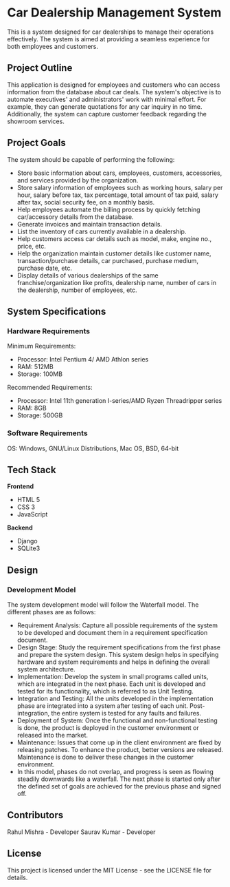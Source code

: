 # Car Dealership Management System

This is a system designed for car dealerships to manage their operations effectively. The system is aimed at providing a seamless experience for both employees and customers.

## Project Outline

This application is designed for employees and customers who can access information from the database about car deals. The system's objective is to automate executives' and administrators' work with minimal effort. For example, they can generate quotations for any car inquiry in no time. Additionally, the system can capture customer feedback regarding the showroom services.

## Project Goals

The system should be capable of performing the following:

- Store basic information about cars, employees, customers, accessories, and services provided by the organization.
- Store salary information of employees such as working hours, salary per hour, salary before tax, tax percentage, total amount of tax paid, salary after tax, social security fee, on a monthly basis.
- Help employees automate the billing process by quickly fetching car/accessory details from the database.
- Generate invoices and maintain transaction details.
- List the inventory of cars currently available in a dealership.
- Help customers access car details such as model, make, engine no., price, etc.
- Help the organization maintain customer details like customer name, transaction/purchase details, car purchased, purchase medium, purchase date, etc.
- Display details of various dealerships of the same franchise/organization like profits, dealership name, number of cars in the dealership, number of employees, etc.

## System Specifications

### Hardware Requirements

Minimum Requirements:

- Processor: Intel Pentium 4/ AMD Athlon series
- RAM: 512MB
- Storage: 100MB

Recommended Requirements:

- Processor: Intel 11th generation I-series/AMD Ryzen Threadripper series
- RAM: 8GB
- Storage: 500GB

### Software Requirements

OS: Windows, GNU/Linux Distributions, Mac OS, BSD, 64-bit

## Tech Stack

**Frontend**

- HTML 5
- CSS 3
- JavaScript

**Backend**

- Django
- SQLite3

## Design

### Development Model

The system development model will follow the Waterfall model. The different phases are as follows:

- Requirement Analysis: Capture all possible requirements of the system to be developed and document them in a requirement specification document.
- Design Stage: Study the requirement specifications from the first phase and prepare the system design. This system design helps in specifying hardware and system requirements and helps in defining the overall system architecture.
- Implementation: Develop the system in small programs called units, which are integrated in the next phase. Each unit is developed and tested for its functionality, which is referred to as Unit Testing.
- Integration and Testing: All the units developed in the implementation phase are integrated into a system after testing of each unit. Post-integration, the entire system is tested for any faults and failures.
- Deployment of System: Once the functional and non-functional testing is done, the product is deployed in the customer environment or released into the market.
- Maintenance: Issues that come up in the client environment are fixed by releasing patches. To enhance the product, better versions are released. Maintenance is done to deliver these changes in the customer environment.
- In this model, phases do not overlap, and progress is seen as flowing steadily downwards like a waterfall. The next phase is started only after the defined set of goals are achieved for the previous phase and signed off.

## Contributors

Rahul Mishra - Developer 
Saurav Kumar - Developer

## License

This project is licensed under the MIT License - see the LICENSE file for details.
